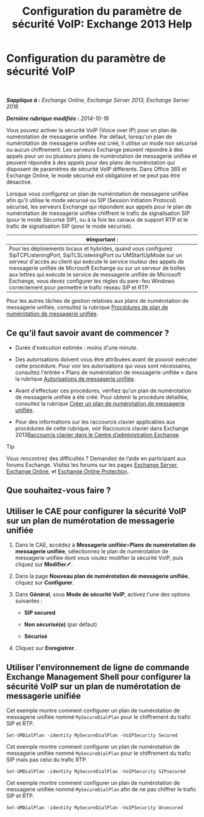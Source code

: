 ﻿---
title: 'Configuration du paramètre de sécurité VoIP: Exchange 2013 Help'
TOCTitle: Configuration du paramètre de sécurité VoIP
ms:assetid: b5335654-c766-4f3f-883c-f31263e1d9c1
ms:mtpsurl: https://technet.microsoft.com/fr-fr/library/Bb201721(v=EXCHG.150)
ms:contentKeyID: 50478907
ms.date: 05/23/2018
mtps_version: v=EXCHG.150
ms.translationtype: MT
---

# Configuration du paramètre de sécurité VoIP

 

_**Sapplique à :** Exchange Online, Exchange Server 2013, Exchange Server 2016_

_**Dernière rubrique modifiée :** 2014-10-16_

Vous pouvez activer la sécurité VoIP (Voice over IP) pour un plan de numérotation de messagerie unifiée. Par défaut, lorsqu'un plan de numérotation de messagerie unifiée est créé, il utilise un mode non sécurisé ou aucun chiffrement. Les serveurs Exchange peuvent répondre à des appels pour un ou plusieurs plans de numérotation de messagerie unifiée et peuvent répondre à des appels pour des plans de numérotation qui disposent de paramètres de sécurité VoIP différents. Dans Office 365 et Exchange Online, le mode sécurisé est obligatoire et ne peut pas être désactivé.

Lorsque vous configurez un plan de numérotation de messagerie unifiée afin qu'il utilise le mode sécurisé ou SIP (Session Initiation Protocol) sécurisé, les serveurs Exchange qui répondent aux appels pour le plan de numérotation de messagerie unifiée chiffrent le trafic de signalisation SIP (pour le mode Sécurisé SIP), ou à la fois les canaux de support RTP et le trafic de signalisation SIP (pour le mode sécurisé).

<table>
<thead>
<tr class="header">
<th><img src="images/JJ159813.important(EXCHG.150).gif" title="Important" alt="Important" />Important :</th>
</tr>
</thead>
<tbody>
<tr class="odd">
<td>Pour les déploiements locaux et hybrides, quand vous configurez SipTCPListeningPort, SipTLSListeningPort ou UMStartUpMode sur un serveur d'accès au client qui exécute le service routeur des appels de messagerie unifiée de Microsoft Exchange ou sur un serveur de boîtes aux lettres qui exécute le service de messagerie unifiée de Microsoft Exchange, vous devez configurer les règles du pare-feu Windows correctement pour permettre le trafic réseau SIP et RTP.</td>
</tr>
</tbody>
</table>


Pour les autres tâches de gestion relatives aux plans de numérotation de messagerie unifiée, consultez la rubrique [Procédures de plan de numérotation de messagerie unifiée](um-dial-plan-procedures-exchange-2013-help.md).

## Ce qu’il faut savoir avant de commencer ?

  - Durée d'exécution estimée : moins d'une minute.

  - Des autorisations doivent vous être attribuées avant de pouvoir exécuter cette procédure. Pour voir les autorisations qui vous sont nécessaires, consultez l'entrée « Plans de numérotation de messagerie unifiée » dans la rubrique [Autorisations de messagerie unifiée](unified-messaging-permissions-exchange-2013-help.md).

  - Avant d'effectuer ces procédures, vérifiez qu'un plan de numérotation de messagerie unifiée a été créé. Pour obtenir la procédure détaillée, consultez la rubrique [Créer un plan de numérotation de messagerie unifiée](create-a-um-dial-plan-exchange-2013-help.md).

  - Pour des informations sur les raccourcis clavier applicables aux procédures de cette rubrique, voir Raccourcis clavier dans Exchange 2013[Raccourcis clavier dans le Centre d’administration Exchange](keyboard-shortcuts-in-the-exchange-admin-center-exchange-online-protection-help.md).

> [!TIP]
> Vous rencontrez des difficultés ? Demandez de l’aide en participant aux forums Exchange. Visitez les forums sur les pages <a href="https://go.microsoft.com/fwlink/p/?linkid=60612">Exchange Server</a>, <a href="https://go.microsoft.com/fwlink/p/?linkid=267542">Exchange Online</a>, et <a href="https://go.microsoft.com/fwlink/p/?linkid=285351">Exchange Online Protection</a>..


## Que souhaitez-vous faire ?

## Utiliser le CAE pour configurer la sécurité VoIP sur un plan de numérotation de messagerie unifiée

1.  Dans le CAE, accédez à **Messagerie unifiée**\>**Plans de numérotation de messagerie unifiée**, sélectionnez le plan de numérotation de messagerie unifiée dont vous voulez modifier la sécurité VoIP, puis cliquez sur **Modifier**![Icône Modifier](images/Bb124582.6f53ccb2-1f13-4c02-bea0-30690e6ea71d(EXCHG.150).gif "Icône Modifier").

2.  Dans la page **Nouveau plan de numérotation de messagerie unifiée**, cliquez sur **Configurer**.

3.  Dans **Général**, sous **Mode de sécurité VoIP**, activez l'une des options suivantes :
    
      - **SIP secured**
    
      - **Non sécurisé(e)** (par défaut)
    
      - **Sécurisé**

4.  Cliquez sur **Enregistrer**.

## Utiliser l'environnement de ligne de commande Exchange Management Shell pour configurer la sécurité VoIP sur un plan de numérotation de messagerie unifiée

Cet exemple montre comment configurer un plan de numérotation de messagerie unifiée nommé `MySecureDialPlan` pour le chiffrement du trafic SIP et RTP.

    Set-UMDialPlan -identity MySecureDialPlan -VoIPSecurity Secured

Cet exemple montre comment configurer un plan de numérotation de messagerie unifiée nommé `MySecureDialPlan` pour le chiffrement du trafic SIP mais pas celui du trafic RTP.

    Set-UMDialPlan -identity MySecureDialPlan -VoIPSecurity SIPsecured

Cet exemple montre comment configurer un plan de numérotation de messagerie unifiée nommé `MySecureDialPlan` afin de ne pas chiffrer le trafic SIP et RTP.

    Set-UMDialPlan -identity MySecureDialPlan -VoIPSecurity Unsecured

